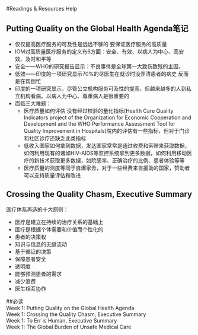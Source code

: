 #Readings & Resources Help

## Putting Quality on the Global Health Agenda笔记

* 仅仅提高医疗服务的可及性是远远不够的 要保证医疗服务的高质量            
* IOM对高质量医疗服务的定义有6方面：安全、有效、以病人为中心、高安效、及时和平等
* 安全——WHO的研究报告显示：不良事件是全球第一大致伤致残的主因，
* 低效——印度的一项研究显示70%的尽医生在就诊时没弄清患者的病史 反而是在帮倒忙
* 印度的一项研究显示，尽管公立机构服务可及性的提高，但越来越多的人到私立机构看病。以病人为中心、尊重病人是很重要的
* 面临三大难题：
	* 医疗质量如何评估 没有经过校验的量化指标(Health Care Quality Indicators project of the Organization for Economic Cooperation and Development and the WHO Performance Assessment Tool for Quality Improvement in Hospitals)院内的评估有一些指标，但对于门诊和社区诊疗还缺乏此类指标
	* 低收入国家如何拿到数据，发达国家常常是通过收费和索赔来获取数据，如何利用现有的诸如HIV-AIDS等监控系统拿到更多数据，如何利用移动医疗的新技术获取更多数据，如院感率、正确治疗的比例、患者体验等等
	* 医疗质量的测度等同于自爆家丑，对于一些经费来自援助的国家，赞助者可以支持质量评估和改进
## Crossing the Quality Chasm, Executive Summary		
医疗体系再造的十大原则：		
* 医疗是建立在持续的治疗关系的基础上		  
* 医疗是根据个体需要和价值而个性化的      
* 患者的决策权      
* 知识与信息的无缝流动     
* 基于循证的决策     
* 保障患者安全      
* 透明度     
* 能够预测患者的需求     
* 减少浪费     
* 医生相互协作      


##必读		
Week 1: Putting Quality on the Global Health Agenda         
Week 1: Crossing the Quality Chasm, Executive Summary              
Week 1: To Err is Human, Executive Summary              
Week 1: The Global Burden of Unsafe Medical Care              

